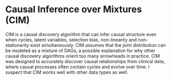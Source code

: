 # Causal Inference over Mixtures (CIM)

CIM is a causal discovery algorithm that can infer causal structure even when cycles, latent variables, selection bias, non-linearity and non-stationarity exist simultaneously. CIM assumes that the joint distribution can be modeled as a mixture of DAGs, a possible explanation for why other causal discovery algorithms orient too many arrowheads in practice. CIM was designed to accurately discover causal relationships from clinical data, where causal processes often contain cycles and evolve over time. I suspect that CIM works well with other data types as well.
